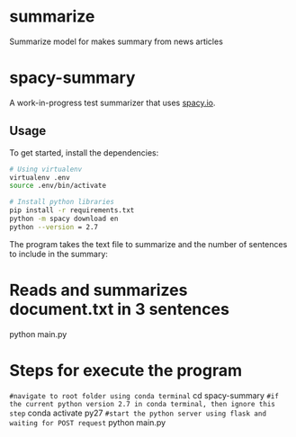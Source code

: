 # summarize
Summarize model for makes summary from news articles 
# spacy-summary

A work-in-progress test summarizer that uses [spacy.io](https://spacy.io/).

## Usage

To get started, install the dependencies:

```bash
# Using virtualenv
virtualenv .env
source .env/bin/activate

# Install python libraries
pip install -r requirements.txt
python -m spacy download en
python --version = 2.7
```

The program takes the text file to summarize and the number of sentences to include in the summary:
# Reads and summarizes document.txt in 3 sentences
python main.py 

# Steps for execute the program
``` #navigate to root folder using conda terminal ```
cd spacy-summary 
``` #if the current python version 2.7 in conda terminal, then ignore this step ```
conda activate py27 
``` #start the python server using flask and waiting for POST request ```
python main.py 
